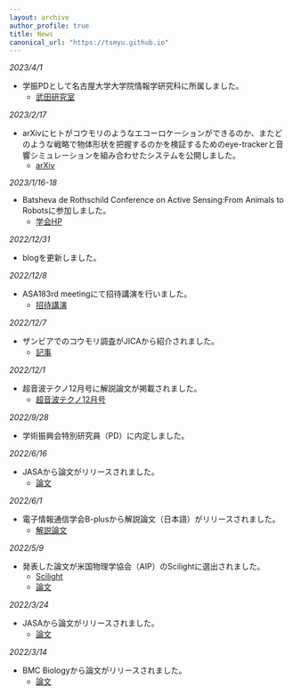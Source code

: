 ```yaml
---
layout: archive
author_profile: true
title: News
canonical_url: "https://tsmyu.github.io"
---
```

*2023/4/1*
- 学振PDとして名古屋大学大学院情報学研究科に所属しました。
    - [武田研究室](https://takedalab.g.sp.m.is.nagoya-u.ac.jp/)

*2023/2/17*
- arXivにヒトがコウモリのようなエコーロケーションができるのか、またどのような戦略で物体形状を把握するのかを検証するためのeye-trackerと音響シミュレーションを組み合わせたシステムを公開しました。
    - [arXiv](https://arxiv.org/abs/2302.08794)

*2023/1/16-18*
- Batsheva de Rothschild Conference on Active Sensing:From Animals to Robotsに参加しました。
    - [学会HP](https://www.weizmann.ac.il/conferences/AS2020/)

*2022/12/31*
- blogを更新しました。

*2022/12/8*
- ASA183rd meetingにて招待講演を行いました。
    - [招待講演](https://asa.scitation.org/doi/abs/10.1121/10.0016173)

*2022/12/7*
- ザンビアでのコウモリ調査がJICAから紹介されました。
    - [記事](https://www.jica.go.jp/project/all_africa/002/news/20221207.html)

*2022/12/1*
- 超音波テクノ12月号に解説論文が掲載されました。
    - [超音波テクノ12月号](https://www.nikko-pb.co.jp/products/detail.php?product_id=5426)

*2022/9/28*
- 学術振興会特別研究員（PD）に内定しました。

*2022/6/16*
- JASAから論文がリリースされました。
    - [論文](https://asa.scitation.org/doi/full/10.1121/10.0011737)

*2022/6/1*
- 電子情報通信学会B-plusから解説論文（日本語）がリリースされました。
    - [解説論文](https://www.jstage.jst.go.jp/article/bplus/16/1/16_6/_article/-char/ja/)

*2022/5/9*
- 発表した論文が米国物理学協会（AIP）のScilightに選出されました。
    - [Scilight](https://aip.scitation.org/doi/10.1063/10.0010484)
    - [論文](https://asa.scitation.org/doi/10.1121/10.0009916)

*2022/3/24*
- JASAから論文がリリースされました。
    - [論文](https://asa.scitation.org/doi/10.1121/10.0009916)

*2022/3/14*
- BMC Biologyから論文がリリースされました。
    - [論文](https://bmcbiol.biomedcentral.com/articles/10.1186/s12915-022-01253-y)